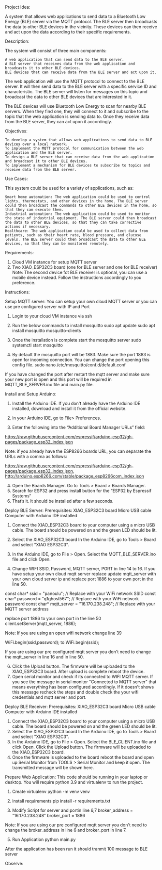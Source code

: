 Project Idea:

A system that allows web applications to send data to a Bluetooth Low Energy (BLE) server via the MQTT protocol. The BLE server then broadcasts the data to other BLE devices in the vicinity. These devices can then receive and act upon the data according to their specific requirements.

Description:

The system will consist of three main components:

    A web application that can send data to the BLE server.
    A BLE server that receives data from the web application and broadcasts it to other BLE devices.
    BLE devices that can receive data from the BLE server and act upon it.

The web application will use the MQTT protocol to connect to the BLE server. It will then send data to the BLE server with a specific service ID and characteristic. The BLE server will listen for messages on this topic and broadcast the data to other BLE devices that are interested in it.

The BLE devices will use Bluetooth Low Energy to scan for nearby BLE servers. When they find one, they will connect to it and subscribe to the topic that the web application is sending data to. Once they receive data from the BLE server, they can act upon it accordingly.

Objectives:

    To develop a system that allows web applications to send data to BLE devices over a local network.
    To implement the MQTT protocol for communication between the web application and the BLE server.
    To design a BLE server that can receive data from the web application and broadcast it to other BLE devices.
    To implement a mechanism for BLE devices to subscribe to topics and receive data from the BLE server.

Use Cases:

This system could be used for a variety of applications, such as:

    Smart home automation: The web application could be used to control lights, thermostats, and other devices in the home. The BLE server could then broadcast the commands to other BLE devices in the home, so that they can execute them.
    Industrial automation: The web application could be used to monitor the state of industrial equipment. The BLE server could then broadcast the data to other BLE devices, so that they can take corrective actions if necessary.
    Healthcare: The web application could be used to collect data from patients, such as their heart rate, blood pressure, and glucose levels. The BLE server could then broadcast the data to other BLE devices, so that they can be monitored remotely.


Requirements:
1. Cloud VM instance for setup MQTT server
2. Two XIAO_ESP32C3 board (one for BLE server and one for BLE receiver)
Note: The second device fot BLE receiver is optional, you can use a mobile device instead. Follow the instructions accordingly to you preference.



Instructions:

Setup MQTT server: You can setup your own cloud MQTT server or you can use pre configured server with IP and Port

1. Login to your cloud VM instance via ssh


2. Run the below commands to install mosquitto
sudo apt update
sudo apt install mosquitto mosquitto-clients

3. Once the installation is complete start the mosquitto server
sudo systemctl start mosquitto

4. By default the mosquitto port will be 1883. Make sure the port 1883 is open for incoming connection. You can change the port opening this config file. 
sudo nano /etc/mosquitto/conf.d/default.conf

If you have changed the port after restart the mqtt server and make sure your new port is open and this port will be required in MQTT_BLE_SERVER.ino file and main.py file.







Install and Setup Arduino:
1. Install the Arduino IDE. If you don't already have the Arduino IDE installed, download and install it from the official website.

2. In your Arduino IDE, go to File> Preferences.
3. Enter the following into the “Additional Board Manager URLs” field:

https://raw.githubusercontent.com/espressif/arduino-esp32/gh-pages/package_esp32_index.json

Note: if you already have the ESP8266 boards URL, you can separate the URLs with a comma as follows:

https://raw.githubusercontent.com/espressif/arduino-esp32/gh-pages/package_esp32_index.json, http://arduino.esp8266.com/stable/package_esp8266com_index.json

4. Open the Boards Manager. Go to Tools > Board > Boards Manager.
5. Search for ESP32 and press install button for the “ESP32 by Espressif Systems“
6. That’s it. It should be installed after a few seconds.



Deploy BLE Server:
Prerequisites:
    XIAO_ESP32C3 board
    Micro USB cable
    Computer with Arduino IDE installed
1. Connect the XIAO_ESP32C3 board to your computer using a micro USB cable. The board should be powered on and the green LED should be lit.
2. Select the XIAO_ESP32C3 board
In the Arduino IDE, go to Tools > Board and select "XIAO ESP32C3".
4. In the Arduino IDE, go to File > Open. Select the MQTT_BLE_SERVER.ino file and click Open.

5. Change WIFI SSID, Password, MQTT server, PORT in line 14 to 16. If you have setup your own cloud mqtt server replace update mqtt_server with your own cloud server ip and replace port 1886 to your own port in the line 50.
  
const char* ssid = "panoulu";   // Replace with your WiFi network SSID
const char* password = "q1ghost567";   // Replace with your WiFi network password
const char* mqtt_server = "16.170.238.248";  // Replace with your MQTT server address

replace port 1886 to your own port in the line 50   
client.setServer(mqtt_server, 1886);


Note: If you are using an open wifi network change line 39   

WiFi.begin(ssid,password); to WiFi.begin(ssid);

If you are using our pre configured mqtt server you don't need to change the mqtt_server in line 16 and in line 50.


6. Click the Upload button. The firmware will be uploaded to the XIAO_ESP32C3 board. After upload is complete reboot the device.
7. Open serial monitor and check if its connected to WIFI MQTT server. If you see the message in serial monitor "Connected to MQTT server" that means everything has been configured accordingly. If it doesn't shows this message recheck the steps and double check the your wifi credentials and mqtt server and port.


Deploy BLE Receiver:
Prerequisites:
    XIAO_ESP32C3 board
    Micro USB cable
    Computer with Arduino IDE installed

1. Connect the XIAO_ESP32C3 board to your computer using a micro USB cable. The board should be powered on and the green LED should be lit.
2. Select the XIAO_ESP32C3 board
In the Arduino IDE, go to Tools > Board and select "XIAO ESP32C3".
4. In the Arduino IDE, go to File > Open. Select the BLE_CLIENT.ino file and click Open.
Click the Upload button. The firmware will be uploaded to the XIAO_ESP32C3 board.
5. Once the firmware is uploaded to the board reboot the board and open up Serial Monitor from TOOLS > Serial Monitor and keep it open. The transmitted message will be shown here.



Prepare Web Application:
This code should be running in your laptop or desktop. You will require python 3.9 and virtualenv to run the project.

1. Create virtualenv
python -m venv venv

3. Install requirements
pip install -r requirements.txt

4. Modify Script for server and portin line 6,7 
broker_address = "16.170.238.248"
broker_port = 1886

Note: If you are using our pre configured mqtt server you don't need to change the broker_address in line 6 and broker_port in line 7.

5. Run Application
python main.py

After the application has been run it should tranmit 100 message to BLE server


Observe:








